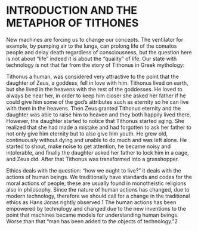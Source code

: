INTRODUCTION AND THE METAPHOR OF TITHONES
=========================================

New machines are forcing us to change our concepts. The ventilator for
example, by pumping air to the lungs, can prolong life of the comatos
people and delay death regardless of consciousness, but the question
here is not about “life” indeed it is about the “quality” of life. Our
state with technology is not that far from the story of Tithonus in
Greek mythology:

Tithonus a human, was considered very attractive to the point that the
daughter of Zeus, a goddess, fell in love with him. Tithonus lived on
earth, but she lived in the heavens with the rest of the goddesses. He
loved to always be near her, in order to keep him closer she asked her
father if he could give him some of the god’s attributes such as
eternity so he can live with them in the heavens. Then Zeus granted
Tithonus eternity and the daughter was able to raise him to heaven and
they both happily lived there. However, the daughter started to notice
that Tithonus started aging. She realized that she had made a mistake
and had forgotten to ask her father to not only give him eternity but to
also give him youth. He grew old, continuously without dying and unable
to do much and was left alone. He started to shout, make noise to get
attention, he became noisy and intolerable, and finally the daughter
asked her father to lock him in a cage, and Zeus did. After that
Tithonus was transformed into a grasshopper.

Ethics deals with the question: “how we ought to live?” it deals with
the actions of human beings. We traditionally have standards and codes
for the moral actions of people; these are usually found in monotheistic
religions also in philosophy. Since the nature of human actions has
changed, due to modern technology, therefore we should call for a change
in the traditional ethics as Hans Jonas rightly observed.1 The human
actions has been empowered by technology and changed due to the new
inventions to the point that machines became models for understanding
human beings. Worse than that “man has been added to the objects of
technology.”2


